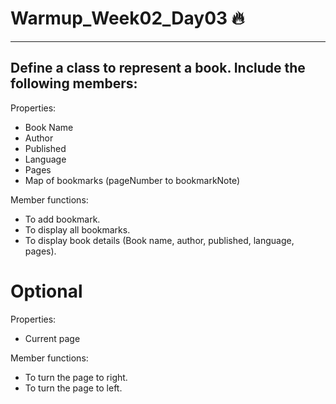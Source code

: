 # Warmup_Week02_Day03 🔥
---
## Define a class to represent a book. Include the following members:

Properties:
- Book Name
- Author
- Published
- Language
- Pages
- Map of bookmarks (pageNumber to bookmarkNote)

Member functions:
- To add bookmark.
- To display all bookmarks.
- To display book details (Book name, author, published, language, pages).

# Optional
Properties:
- Current page

Member functions:
- To turn the page to right.
- To turn the page to left.

